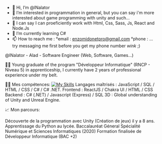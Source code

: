 - 👋 Hi, I’m @lNalator
- 👀 I’m interested in programmation in general, but you can say  i'm more interested about game programming with unity and such...
- 🌼 I can say I can proeficiently work with Html, Css, Sass, Js, React and Node.Js
- 🌱 I’m currently learning C#
- 📫 How to reach me :
°email : enzomidonetpro@gmail.com
°phone : ... try messaging me first before you get my phone number *wink* ;)

@lNalator - Alad - Software Engineer (Web, Software, Games...)

👨‍🎓 Young graduate of the program "Développeur Informatique" (RNCP - Niveau 5) in apprenticeship, I currently have 2 years of professional experience under my belt.

👨‍💻 Mes compétences:
[![My Skills](https://skillicons.dev/icons?i=github,react,js,ts,html,css,sass,cs,dotnet,figma,unity,visualstudio,vscode)](https://skillicons.dev)
Langages maîtrisés : JavaScript / SQL / HTML / CSS / C# / C# .NET.
Frontend : ReactJS / Chakra UI / HTML / CSS
Backend : C# (.NET) / Javascript (Express) / SQL
3D : Global understanding of Unity and Unreal Engine.

📈 Mon parcours:

Découverte de la programmation avec Unity (Création de jeux) il y a 8 ans.
Apprentissage du Python au lycée.
Baccalauréat Géneral Spécialité Numérique et Sciences Informatiques (2020)
Formation finalisée de Développeur Informatique (BAC +2)
